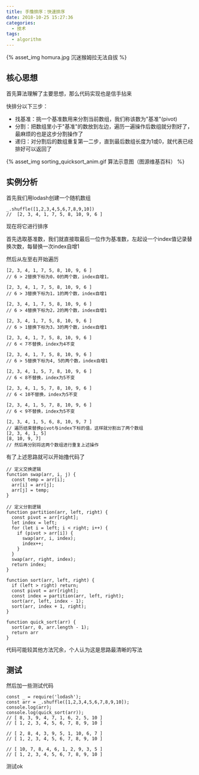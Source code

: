 ```yaml
---
title: 手撸排序：快速排序
date: 2018-10-25 15:27:36
categories:
  - 技术
tags:
  - algorithm
---
```


{% asset_img homura.jpg 沉迷猴姆拉无法自拔 %}

## 核心思想
首先算法理解了主要思想，那么代码实现也是信手拈来

快排分以下三步：
<!-- more -->
* 找基准：挑一个基准数用来分割当前数组，我们称该数为"基准"(pivot)
* 分割：把数组里小于"基准"的数放到左边，遍历一遍操作后数组就分割好了，最麻烦的也是这步分割操作了
* 递归：对分割后的数组重复第一二步，直到最后数组长度为1或0，就代表已经排好可以返回了

{% asset_img sorting_quicksort_anim.gif 算法示意图（图源维基百科） %}

## 实例分析

首先我们用lodash创建一个随机数组
```
_.shuffle([1,2,3,4,5,6,7,8,9,10])
//  [2, 3, 4, 1, 7, 5, 8, 10, 9, 6 ]
```
现在将它进行排序

首先选取基准数，我们就直接取最后一位作为基准数，左起设一个index值记录替换次数，每替换一次index自增1

然后从左至右开始遍历
```
[2, 3, 4, 1, 7, 5, 8, 10, 9, 6 ]
// 6 > 2替换下标为0，0的两个数，index自增1，

[2, 3, 4, 1, 7, 5, 8, 10, 9, 6 ]
// 6 > 3替换下标为1，1的两个数，index自增1

[2, 3, 4, 1, 7, 5, 8, 10, 9, 6 ]
// 6 > 4替换下标为2，2的两个数，index自增1

[2, 3, 4, 1, 7, 5, 8, 10, 9, 6 ]
// 6 > 1替换下标为3，3的两个数，index自增1

[2, 3, 4, 1, 7, 5, 8, 10, 9, 6 ]
// 6 < 7不替换，index为4不变

[2, 3, 4, 1, 7, 5, 8, 10, 9, 6 ]
// 6 > 5替换下标为4, 5的两个数，index自增1

[2, 3, 4, 1, 5, 7, 8, 10, 9, 6 ]
// 6 < 8不替换，index为5不变

[2, 3, 4, 1, 5, 7, 8, 10, 9, 6 ]
// 6 < 10不替换，index为5不变

[2, 3, 4, 1, 5, 7, 8, 10, 9, 6 ]
// 6 < 9不替换，index为5不变

[2, 3, 4, 1, 5, 6, 8, 10, 9, 7 ]
// 遍历结束替换pivot与index下标的值，这样就分割出了两个数组
[2, 3, 4, 1, 5]
[8, 10, 9, 7]
// 然后再分别将这两个数组进行重复上述操作
```
有了上述思路就可以开始撸代码了
```
// 定义交换逻辑
function swap(arr, i, j) {
  const temp = arr[i];
  arr[i] = arr[j];
  arr[j] = temp;
}

// 定义分割逻辑
function partition(arr, left, right) {
  const pivot = arr[right];
  let index = left;
  for (let i = left; i < right; i++) {
    if (pivot > arr[i]) {
      swap(arr, i, index);
      index++;
    }
  }
  swap(arr, right, index);
  return index;
}

function sort(arr, left, right) {
  if (left > right) return;
  const pivot = arr[right];
  const index = partition(arr, left, right);
  sort(arr, left, index - 1);
  sort(arr, index + 1, right);
}

function quick_sort(arr) {
  sort(arr, 0, arr.length - 1);
  return arr
}
```
代码可能较其他方法冗余，个人认为这是思路最清晰的写法
## 测试
然后加一些测试代码
```
const _ = require('lodash');
const arr = _.shuffle([1,2,3,4,5,6,7,8,9,10]);
console.log(arr);
console.log(quick_sort(arr));
// [ 8, 3, 9, 4, 7, 1, 6, 2, 5, 10 ]
// [ 1, 2, 3, 4, 5, 6, 7, 8, 9, 10 ]

// [ 2, 8, 4, 3, 9, 5, 1, 10, 6, 7 ]
// [ 1, 2, 3, 4, 5, 6, 7, 8, 9, 10 ]

// [ 10, 7, 8, 4, 6, 1, 2, 9, 3, 5 ]
// [ 1, 2, 3, 4, 5, 6, 7, 8, 9, 10 ]
```
测试ok
